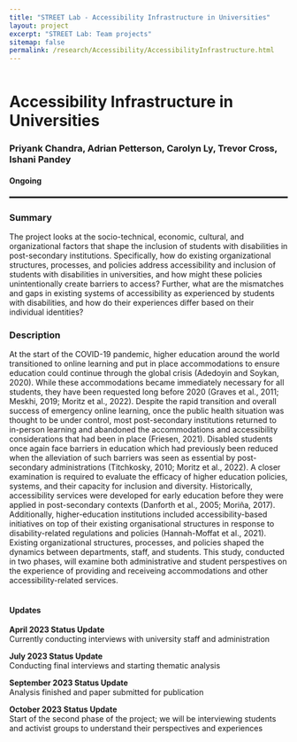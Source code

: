 ```yaml
---
title: "STREET Lab - Accessibility Infrastructure in Universities"
layout: project
excerpt: "STREET Lab: Team projects"
sitemap: false
permalink: /research/Accessibility/AccessibilityInfrastructure.html
---
```

<div class="row" style="display: flex;">


<!--<div class="col-sm-5 clearfix" >
  <img src="{{ site.url }}{{ site.baseurl }}/images/pubpic/{{ project.photo }}" class="img-reponsive" width="100%" style="float: left" />
</div>-->

<div class="container-fluid">
  <h1>Accessibility Infrastructure in Universities</h1>
  <h3>Priyank Chandra, Adrian Petterson, Carolyn Ly, Trevor Cross, Ishani Pandey</h3>
  <h4>Ongoing</h4>
</div>

</div>

<hr style="margin-top: 0.1rem;
  margin-bottom: 0.1rem;
  border: 0;
  border-top: 2px solid rgba(0, 0, 0, 0.2);"/>

<div class="row" style="display: flex;">

<div class=" col-sm-12">
  <h3>Summary</h3>
The project looks at the socio-technical, economic, cultural, and organizational factors that shape the inclusion of students with disabilities in post-secondary institutions. Specifically, how do existing organizational structures, processes, and policies address accessibility and inclusion of students with disabilities in universities, and how might these policies unintentionally create barriers to access? Further, what are the mismatches and gaps in existing systems of accessibility as experienced by students with disabilities, and how do their experiences differ based on their individual identities?
  
  <h3>Description</h3>
At the start of the COVID-19 pandemic, higher education around the world transitioned to online learning and put in place accommodations to ensure education could continue through the global crisis (Adedoyin and Soykan, 2020). While these accommodations became immediately necessary for all students, they have been requested long before 2020 (Graves et al., 2011; Meskhi, 2019; Moritz et al., 2022). Despite the rapid transition and overall success of emergency online learning, once the public health situation was thought to be under control, most post-secondary institutions returned to in-person learning and abandoned the accommodations and accessibility considerations that had been in place (Friesen, 2021). Disabled students once again face barriers in education which had previously been reduced when the alleviation of such barriers was seen as essential by post-secondary administrations (Titchkosky, 2010; Moritz et al., 2022).  A closer examination is required to evaluate the efficacy of higher education policies, systems, and their capacity for inclusion and diversity. Historically, accessibility services were developed for early education before they were applied in post-secondary contexts (Danforth et al., 2005; Moriña, 2017). Additionally, higher-education institutions included accessibility-based initiatives on top of their existing organisational structures in response to disability-related regulations and policies (Hannah-Moffat et al., 2021). Existing organizational structures, processes, and policies shaped the dynamics between departments, staff, and students. This study, conducted in two phases, will examine both administrative and student perspestives on the experience of providing and receiveing accommodations and other accessibility-related services. <br><br>
  
<h4>Updates</h4>
<b>April 2023 Status Update</b><br>Currently conducting interviews with university staff and administration

<b>July 2023 Status Update</b><br>Conducting final interviews and starting thematic analysis

<b>September 2023 Status Update</b><br>Analysis finished and paper submitted for publication

<b>October 2023 Status Update</b><br>Start of the second phase of the project; we will be interviewing students and activist groups to understand their perspectives and experiences
  
<!-- <h2>Papers</h2> -->
<br />

